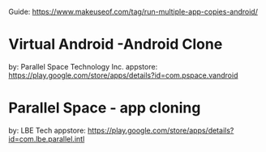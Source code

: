 Guide: https://www.makeuseof.com/tag/run-multiple-app-copies-android/

# Virtual Android -Android Clone
by: Parallel Space Technology Inc.
appstore: https://play.google.com/store/apps/details?id=com.pspace.vandroid

# Parallel Space - app cloning
by: LBE Tech
appstore: https://play.google.com/store/apps/details?id=com.lbe.parallel.intl

